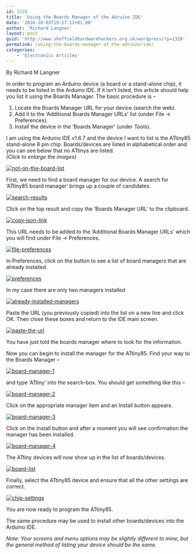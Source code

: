 ```yaml
---
id: 1328
title: 'Using the Boards Manager of the Adruino IDE'
date: '2016-10-03T19:27:12+01:00'
author: 'Richard Langner'
layout: post
guid: 'http://www.sheffieldhardwarehackers.org.uk/wordpress/?p=1328'
permalink: /using-the-boards-manager-of-the-adruino-ide/
categories:
    - 'Electronics Articles'
---
```


By Richard M Langner

In order to program an Arduino device (a board or a stand-alone chip), it needs to be listed in the Arduino IDE. If it isn’t listed, this article should help you list it using the Boards Manager. The basic procedure is –

1. Locate the Boards Manager URL for your device (search the web).
2. Add it to the ‘Additional Boards Manager URLs’ list (under File → Preferences).
3. Install the device in the ‘Boards Manager’ (under Tools).

I am using the Arduino IDE v1.6.7 and the device I want to list is the ATtiny85 stand-alone 8 pin chip. Boards/devices are listed in alphabetical order and you can see below that no ATtinys are listed.  
*(Click to enlarge the images)*

[![not-on-the-board-list](https://www.sheffieldhackspace.org.uk/wordpress/wp-content/uploads/2016/10/Not-on-the-board-list-239x300.png)](https://www.sheffieldhackspace.org.uk/wordpress/wp-content/uploads/2016/10/Not-on-the-board-list.png)

First, we need to find a board manager for our device. A search for ‘ATtiny85 board manager’ brings up a couple of candidates.

[![search-results](https://www.sheffieldhackspace.org.uk/wordpress/wp-content/uploads/2016/10/Search-results-300x167.png)](https://www.sheffieldhackspace.org.uk/wordpress/wp-content/uploads/2016/10/Search-results.png)

Click on the top result and copy the ‘Boards Manager URL’ to the clipboard.

[![copy-json-link](https://www.sheffieldhackspace.org.uk/wordpress/wp-content/uploads/2016/10/Copy-json-link-300x225.png)](https://www.sheffieldhackspace.org.uk/wordpress/wp-content/uploads/2016/10/Copy-json-link.png)

This URL needs to be added to the ‘Additional Boards Manager URLs’ which you will find under File → Preferences.

[![file-preferences](https://www.sheffieldhackspace.org.uk/wordpress/wp-content/uploads/2016/10/File-preferences-232x300.png)](https://www.sheffieldhackspace.org.uk/wordpress/wp-content/uploads/2016/10/File-preferences.png)

In Preferences, click on the button to see a list of board managers that are already installed.

[![preferences](https://www.sheffieldhackspace.org.uk/wordpress/wp-content/uploads/2016/10/Preferences-300x266.png)](https://www.sheffieldhackspace.org.uk/wordpress/wp-content/uploads/2016/10/Preferences.png)

In my case there are only two managers installed

[![already-installed-managers](https://www.sheffieldhackspace.org.uk/wordpress/wp-content/uploads/2016/10/already-installed-managers-300x139.png)](https://www.sheffieldhackspace.org.uk/wordpress/wp-content/uploads/2016/10/already-installed-managers.png)

Paste the URL (you previously copied) into the list on a new line and click OK. Then close these boxes and return to the IDE main screen.

[![paste-the-url](https://www.sheffieldhackspace.org.uk/wordpress/wp-content/uploads/2016/10/paste-the-URL-300x136.png)](https://www.sheffieldhackspace.org.uk/wordpress/wp-content/uploads/2016/10/paste-the-URL.png)

You have just told the boards manager where to look for the information.

Now you can begin to install the manager for the ATtiny85. Find your way to the Boards Manager –

[![board-manager-1](https://www.sheffieldhackspace.org.uk/wordpress/wp-content/uploads/2016/10/Board-manager-1-300x227.png)](https://www.sheffieldhackspace.org.uk/wordpress/wp-content/uploads/2016/10/Board-manager-1.png)

and type ‘ATtiny’ into the search-box. You should get something like this –

[![board-manager-2](https://www.sheffieldhackspace.org.uk/wordpress/wp-content/uploads/2016/10/Board-manager-2-300x178.png)](https://www.sheffieldhackspace.org.uk/wordpress/wp-content/uploads/2016/10/Board-manager-2.png)

Click on the appropriate manager item and an Install button appears.

[![board-manager-3](https://www.sheffieldhackspace.org.uk/wordpress/wp-content/uploads/2016/10/Board-manager-3-300x105.png)](https://www.sheffieldhackspace.org.uk/wordpress/wp-content/uploads/2016/10/Board-manager-3.png)

Click on the Install button and after a moment you will see confirmation the manager has been installed.

[![board-manager-4](https://www.sheffieldhackspace.org.uk/wordpress/wp-content/uploads/2016/10/Board-manager-4-300x96.png)](https://www.sheffieldhackspace.org.uk/wordpress/wp-content/uploads/2016/10/Board-manager-4.png)

The ATtiny devices will now show up in the list of boards/devices.

[![board-list](https://www.sheffieldhackspace.org.uk/wordpress/wp-content/uploads/2016/10/Board-list-245x300.png)](https://www.sheffieldhackspace.org.uk/wordpress/wp-content/uploads/2016/10/Board-list.png)

Finally, select the ATtiny85 device and ensure that all the other settings are correct.

[![chip-settings](https://www.sheffieldhackspace.org.uk/wordpress/wp-content/uploads/2016/10/Chip-settings-300x261.png)](https://www.sheffieldhackspace.org.uk/wordpress/wp-content/uploads/2016/10/Chip-settings.png)

You are now ready to program the ATtiny85.

The same procedure may be used to install other boards/devices into the Arduino IDE.

*Note: Your screens and menu options may be slightly different to mine, but the general method of listing your device should be the same.*